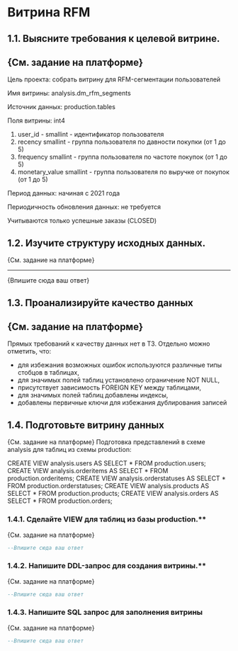 # Витрина RFM

## 1.1. Выясните требования к целевой витрине.

{См. задание на платформе}
-----------

Цель проекта: собрать витрину для RFM-сегментации пользователей 


Имя витрины: analysis.dm_rfm_segments

Источник данных: production.tables

Поля витрины: int4
1. user_id - smallint - идентификатор пользователя
2. recency smallint - группа пользователя по давности покупки (от 1 до 5)
3. frequency smallint - группа пользователя по частоте покупок (от 1 до 5)
4. monetary_value smallint - группа пользователя по выручке от покупок (от 1 до 5)

Период данных: начиная с 2021 года

Периодичность обновления данных: не требуется

Учитываются только успешные заказы (CLOSED)


## 1.2. Изучите структуру исходных данных.

{См. задание на платформе}

-----------

{Впишите сюда ваш ответ}


## 1.3. Проанализируйте качество данных

{См. задание на платформе}
-----------
Прямых требований к качеству данных нет в ТЗ.
Отдельно можно отметить, что:

- для избежания возможных ошибок используются различные типы стобцов в таблицах,
- для значимых полей таблиц установлено ограничение NOT NULL,
- присутствует зависимость FOREIGN KEY между таблицами,
- для значимых полей таблиц добавлены индексы, 
- добавлены первичные ключи для избежания дублирования записей


## 1.4. Подготовьте витрину данных

{См. задание на платформе}
Подготовка представлений  в схеме analysis для таблиц из схемы production:

CREATE VIEW analysis.users AS SELECT * FROM production.users;
CREATE VIEW analysis.orderitems AS SELECT * FROM production.orderitems;
CREATE VIEW analysis.orderstatuses AS SELECT * FROM production.orderstatuses;
CREATE VIEW analysis.products AS SELECT * FROM production.products;
CREATE VIEW analysis.orders AS SELECT * FROM production.orders;


### 1.4.1. Сделайте VIEW для таблиц из базы production.**

{См. задание на платформе}
```SQL
--Впишите сюда ваш ответ


```

### 1.4.2. Напишите DDL-запрос для создания витрины.**

{См. задание на платформе}
```SQL
--Впишите сюда ваш ответ


```

### 1.4.3. Напишите SQL запрос для заполнения витрины

{См. задание на платформе}
```SQL
--Впишите сюда ваш ответ


```



